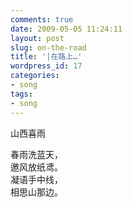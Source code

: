 ```yaml
---
comments: true
date: 2009-05-05 11:24:11
layout: post
slug: on-the-road
title: '|在路上…'
wordpress_id: 17
categories:
- song
tags:
- song
---
```


  
山西喜雨   
  
春雨洗蓝天，   
邀风放纸鸢。   
凝语手中线，   
相思山那边。
